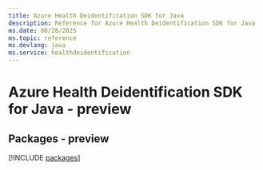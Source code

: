 ```yaml
---
title: Azure Health Deidentification SDK for Java
description: Reference for Azure Health Deidentification SDK for Java
ms.date: 08/28/2025
ms.topic: reference
ms.devlang: java
ms.service: healthdeidentification
---
```

# Azure Health Deidentification SDK for Java - preview
## Packages - preview
[!INCLUDE [packages](health-deidentification-index.md)]